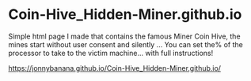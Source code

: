 # Coin-Hive_Hidden-Miner.github.io
Simple html page I made that contains the famous Miner Coin Hive, the mines start without user consent and silently ...  You can set the% of the processor to take to the victim machine... with full instructions!


https://jonnybanana.github.io/Coin-Hive_Hidden-Miner.github.io/
